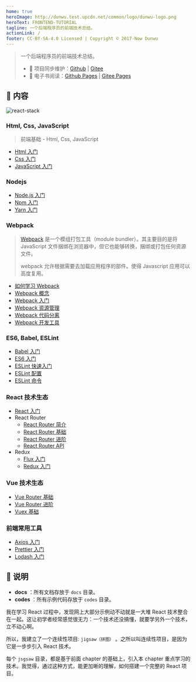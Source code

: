 ```yaml
---
home: true
heroImage: http://dunwu.test.upcdn.net/common/logo/dunwu-logo.png
heroText: FRONTEND-TUTORIAL
tagline: 一个后端程序员的前端技术总结。
actionLink: /
footer: CC-BY-SA-4.0 Licensed | Copyright © 2017-Now Dunwu
---
```


> 一个后端程序员的前端技术总结。
>
> - 🔁 项目同步维护：[Github](https://github.com/dunwu/frontend-tutorial/) | [Gitee](https://gitee.com/turnon/frontend-tutorial/)
> - 📖 电子书阅读：[Github Pages](https://dunwu.github.io/frontend-tutorial/) | [Gitee Pages](http://turnon.gitee.io/frontend-tutorial/)

## 📖 内容

![react-stack](https://raw.githubusercontent.com/dunwu/frontend-tutorial/master/docs/assets/images/react-stack.jpg)

### Html, Css, JavaScript

> 前端基础 - Html, Css, JavaScript

- [Html 入门](base/html.md)
- [Css 入门](base/css)
- [JavaScript 入门](base/js)

### Nodejs

- [Node.js 入门](nodejs/nodejs.md)
- [Npm 入门](nodejs/npm.md)
- [Yarn 入门](nodejs/yarn.md)

### Webpack

> [Webpack](webpack) 是一个模组打包工具（module bundler）。其主要目的是将 JavaScript 文件捆绑在浏览器中，但它也能够转换，捆绑或打包任何资源文件。
>
> webpack 允许根据需要去加载应用程序的部件。使得 Javascript 应用可以高度复用。

- [如何学习 Webpack](webpack/webpack-howto.md)
- [Webpack 概念](webpack/concept.md)
- [Webpack 入门](webpack/webpack-tutorial.md)
- [Webpack 资源管理](webpack/asset-management.md)
- [Webpack 代码分离](webpack/code-splitting.md)
- [Webpack 开发工具](webpack/development.md)

### ES6, Babel, ESLint

- [Babel 入门](es6/babel/babel-quickstart.md)
- [ES6 入门](es6/es6/es6-quickstart.md)
- [ESLint 快速入门](es6/eslint/eslint-quickstart.md)
- [ESLint 配置](es6/eslint/eslint-configuration.md)
- [ESLint 命令](es6/eslint/eslint-command.md)

### React 技术生态

- [React 入门](react/react-quickstart.md)
- React Router
  - [React Router 简介](react/react-router/react-router-introduction.md)
  - [React Router 基础](react/react-router/react-router-basic.md)
  - [React Router 进阶](react/react-router/react-router-advanced.md)
  - [React Router API](react/react-router/react-router-api.md)
- Redux
  - [Flux 入门](react/redux/Flux入门.md)
  - [Redux 入门](react/redux/Redux入门.md)

### Vue 技术生态

- [Vue Router 基础](vue/vue-router-basic.md)
- [Vue Router 进阶](vue/vue-router-advanced.md)
- [Vuex 基础](vue/vuex-basic.md)

### 前端常用工具

- [Axios 入门](tool/axios.md)
- [Prettier 入门](tool/prettier.md)
- [Lodash 入门](tool/lodash.md)

## 📌 说明

- **docs** ：所有文档存放于 `docs` 目录。
- **codes** ：所有示例代码存放于 `codes` 目录。

我在学习 React 过程中，发现网上大部分示例动不动就是一大堆 React 技术整合在一起。这让初学者经常感觉很无力：一个技术还没搞懂，就要学另外一个技术，立不动心啊。

所以，我建立了一个连续性项目: `jigsaw（拼图）` 。之所以叫连续性项目，是因为它是一步步引入 React 技术。

每个 `jsgsaw` 目录，都是基于前面 chapter 的基础上，引入本 chapter 重点学习的技术。我觉得，通过这种方式，能更加晰的理解，如何搭建一个完整的 React 项目。

